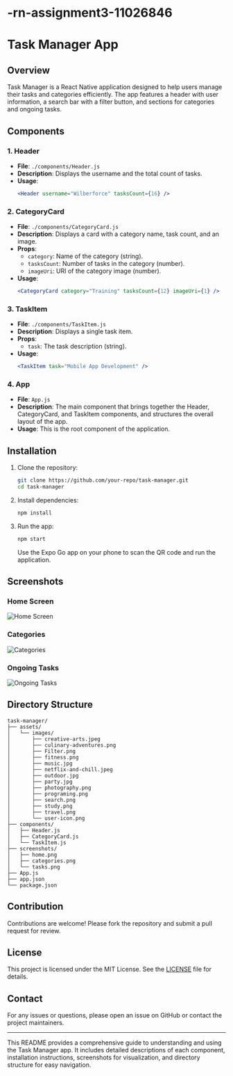 # -rn-assignment3-11026846

# Task Manager App

## Overview

Task Manager is a React Native application designed to help users manage their tasks and categories efficiently. The app features a header with user information, a search bar with a filter button, and sections for categories and ongoing tasks.

## Components

### 1. Header
- **File**: `./components/Header.js`
- **Description**: Displays the username and the total count of tasks.
- **Usage**:
  ```jsx
  <Header username="Wilberforce" tasksCount={16} />
  ```

### 2. CategoryCard
- **File**: `./components/CategoryCard.js`
- **Description**: Displays a card with a category name, task count, and an image.
- **Props**:
  - `category`: Name of the category (string).
  - `tasksCount`: Number of tasks in the category (number).
  - `imageUri`: URI of the category image (number).
- **Usage**:
  ```jsx
  <CategoryCard category="Training" tasksCount={12} imageUri={1} />
  ```

### 3. TaskItem
- **File**: `./components/TaskItem.js`
- **Description**: Displays a single task item.
- **Props**:
  - `task`: The task description (string).
- **Usage**:
  ```jsx
  <TaskItem task="Mobile App Development" />
  ```

### 4. App
- **File**: `App.js`
- **Description**: The main component that brings together the Header, CategoryCard, and TaskItem components, and structures the overall layout of the app.
- **Usage**: This is the root component of the application.

## Installation

1. Clone the repository:
   ```bash
   git clone https://github.com/your-repo/task-manager.git
   cd task-manager
   ```

2. Install dependencies:
   ```bash
   npm install
   ```

3. Run the app:
   ```bash
   npm start
   ```
   Use the Expo Go app on your phone to scan the QR code and run the application.

## Screenshots

### Home Screen
![Home Screen](./screenshots/home.png)

### Categories
![Categories](./screenshots/categories.png)

### Ongoing Tasks
![Ongoing Tasks](./screenshots/tasks.png)

## Directory Structure

```
task-manager/
├── assets/
│   └── images/
│       ├── creative-arts.jpeg
│       ├── culinary-adventures.png
│       ├── Filter.png
│       ├── fitness.png
│       ├── music.jpg
│       ├── netflix-and-chill.jpeg
│       ├── outdoor.jpg
│       ├── party.jpg
│       ├── photography.png
│       ├── programing.png
│       ├── search.png
│       ├── study.png
│       ├── travel.png
│       └── user-icon.png
├── components/
│   ├── Header.js
│   ├── CategoryCard.js
│   └── TaskItem.js
├── screenshots/
│   ├── home.png
│   ├── categories.png
│   └── tasks.png
├── App.js
├── app.json
└── package.json
```

## Contribution

Contributions are welcome! Please fork the repository and submit a pull request for review.

## License

This project is licensed under the MIT License. See the [LICENSE](LICENSE) file for details.

## Contact

For any issues or questions, please open an issue on GitHub or contact the project maintainers.

---

This README provides a comprehensive guide to understanding and using the Task Manager app. It includes detailed descriptions of each component, installation instructions, screenshots for visualization, and directory structure for easy navigation.